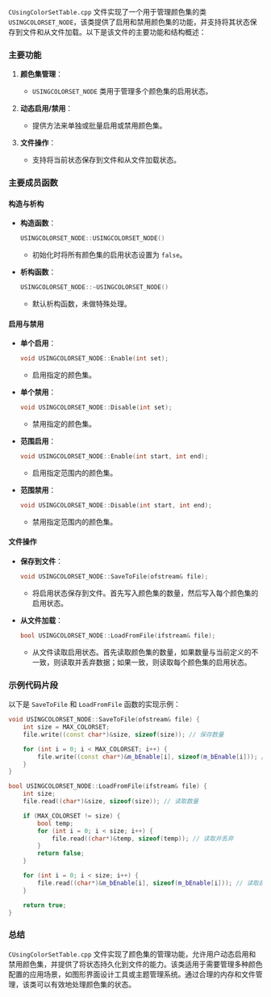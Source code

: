 `CUsingColorSetTable.cpp` 文件实现了一个用于管理颜色集的类 `USINGCOLORSET_NODE`，该类提供了启用和禁用颜色集的功能，并支持将其状态保存到文件和从文件加载。以下是该文件的主要功能和结构概述：

### 主要功能

1. **颜色集管理**：
   - `USINGCOLORSET_NODE` 类用于管理多个颜色集的启用状态。

2. **动态启用/禁用**：
   - 提供方法来单独或批量启用或禁用颜色集。

3. **文件操作**：
   - 支持将当前状态保存到文件和从文件加载状态。

### 主要成员函数

#### 构造与析构

- **构造函数**：
  ```cpp
  USINGCOLORSET_NODE::USINGCOLORSET_NODE()
  ```
  - 初始化时将所有颜色集的启用状态设置为 `false`。

- **析构函数**：
  ```cpp
  USINGCOLORSET_NODE::~USINGCOLORSET_NODE()
  ```
  - 默认析构函数，未做特殊处理。

#### 启用与禁用

- **单个启用**：
  ```cpp
  void USINGCOLORSET_NODE::Enable(int set);
  ```
  - 启用指定的颜色集。

- **单个禁用**：
  ```cpp
  void USINGCOLORSET_NODE::Disable(int set);
  ```
  - 禁用指定的颜色集。

- **范围启用**：
  ```cpp
  void USINGCOLORSET_NODE::Enable(int start, int end);
  ```
  - 启用指定范围内的颜色集。

- **范围禁用**：
  ```cpp
  void USINGCOLORSET_NODE::Disable(int start, int end);
  ```
  - 禁用指定范围内的颜色集。

#### 文件操作

- **保存到文件**：
  ```cpp
  void USINGCOLORSET_NODE::SaveToFile(ofstream& file);
  ```
  - 将启用状态保存到文件。首先写入颜色集的数量，然后写入每个颜色集的启用状态。

- **从文件加载**：
  ```cpp
  bool USINGCOLORSET_NODE::LoadFromFile(ifstream& file);
  ```
  - 从文件读取启用状态。首先读取颜色集的数量，如果数量与当前定义的不一致，则读取并丢弃数据；如果一致，则读取每个颜色集的启用状态。

### 示例代码片段

以下是 `SaveToFile` 和 `LoadFromFile` 函数的实现示例：

```cpp
void USINGCOLORSET_NODE::SaveToFile(ofstream& file) {
    int size = MAX_COLORSET;
    file.write((const char*)&size, sizeof(size)); // 保存数量

    for (int i = 0; i < MAX_COLORSET; i++) {
        file.write((const char*)&m_bEnable[i], sizeof(m_bEnable[i])); // 保存启用状态
    }
}

bool USINGCOLORSET_NODE::LoadFromFile(ifstream& file) {
    int size;
    file.read((char*)&size, sizeof(size)); // 读取数量

    if (MAX_COLORSET != size) {
        bool temp;
        for (int i = 0; i < size; i++) {
            file.read((char*)&temp, sizeof(temp)); // 读取并丢弃
        }
        return false;
    }

    for (int i = 0; i < size; i++) {
        file.read((char*)&m_bEnable[i], sizeof(m_bEnable[i])); // 读取启用状态
    }

    return true;
}
```

### 总结

`CUsingColorSetTable.cpp` 文件实现了颜色集的管理功能，允许用户动态启用和禁用颜色集，并提供了将状态持久化到文件的能力。该类适用于需要管理多种颜色配置的应用场景，如图形界面设计工具或主题管理系统。通过合理的内存和文件管理，该类可以有效地处理颜色集的状态。